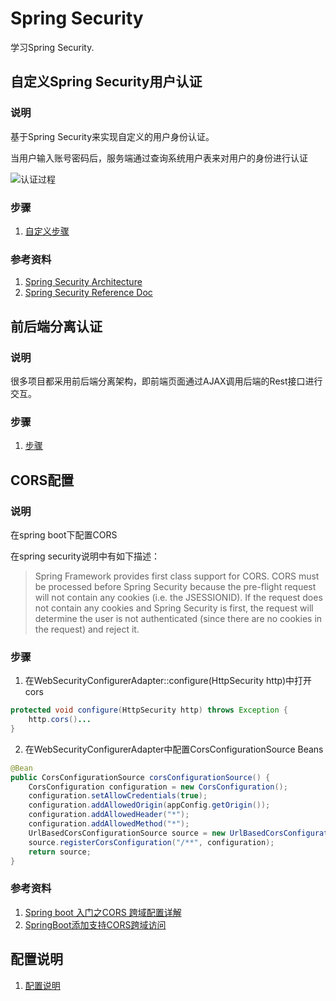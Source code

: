 # Spring Security
学习Spring Security.

## 自定义Spring Security用户认证

### 说明
基于Spring Security来实现自定义的用户身份认证。

当用户输入账号密码后，服务端通过查询系统用户表来对用户的身份进行认证

![认证过程](http://www.plantuml.com/plantuml/proxy?cache=no&src=https://github.com/EvanJonQiu/StudySpringSecurity/raw/main/doc/Authentication-sequence.plantuml)

### 步骤
1. [自定义步骤](./doc/Customizing-Authentication-Managers.md)

### 参考资料
1. [Spring Security Architecture](https://spring.io/guides/topicals/spring-security-architecture)
2. [Spring Security Reference Doc](https://docs.spring.io/spring-security/site/docs/current/reference/html5/)

## 前后端分离认证

### 说明
很多项目都采用前后端分离架构，即前端页面通过AJAX调用后端的Rest接口进行交互。

### 步骤
1. [步骤](./doc/custom-authentication-for-rest.md)

## CORS配置

### 说明
在spring boot下配置CORS

在spring security说明中有如下描述：
> Spring Framework provides first class support for CORS. CORS must be processed before Spring Security because the pre-flight request will not contain any cookies (i.e. the JSESSIONID). If the request does not contain any cookies and Spring Security is first, the request will determine the user is not authenticated (since there are no cookies in the request) and reject it.

### 步骤
1. 在WebSecurityConfigurerAdapter::configure(HttpSecurity http)中打开cors

```java
protected void configure(HttpSecurity http) throws Exception {
    http.cors()...
}
```

2. 在WebSecurityConfigurerAdapter中配置CorsConfigurationSource Beans

```java
@Bean
public CorsConfigurationSource corsConfigurationSource() {
    CorsConfiguration configuration = new CorsConfiguration();
    configuration.setAllowCredentials(true);
    configuration.addAllowedOrigin(appConfig.getOrigin());
    configuration.addAllowedHeader("*");
    configuration.addAllowedMethod("*");
    UrlBasedCorsConfigurationSource source = new UrlBasedCorsConfigurationSource();
    source.registerCorsConfiguration("/**", configuration);
    return source;
}
```

### 参考资料

1. [Spring boot 入门之CORS 跨域配置详解](https://www.leftso.com/blog/303.html)
2. [SpringBoot添加支持CORS跨域访问](https://www.cnblogs.com/shihaiming/p/8716830.html)

## 配置说明
1. [配置说明](./doc/config.md)
